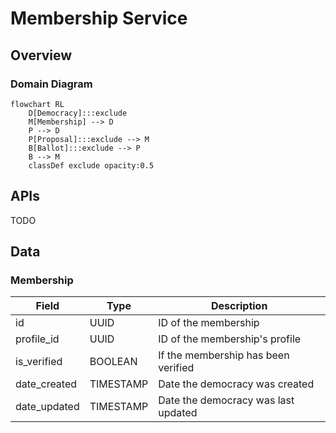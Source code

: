 # Membership Service

## Overview

### Domain Diagram
```mermaid
flowchart RL
    D[Democracy]:::exclude
    M[Membership] --> D
    P --> D
    P[Proposal]:::exclude --> M
    B[Ballot]:::exclude --> P
    B --> M
    classDef exclude opacity:0.5
```

## APIs
TODO

## Data
### Membership
| Field | Type | Description |
| -- | -- | -- |
| id                    | UUID      | ID of the membership |
| profile_id            | UUID      | ID of the membership's profile |
| is_verified           | BOOLEAN   | If the membership has been verified |
| date_created          | TIMESTAMP | Date the democracy was created |
| date_updated          | TIMESTAMP | Date the democracy was last updated |

